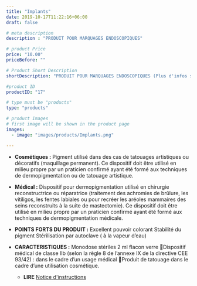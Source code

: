 ```yaml
---
title: "Implants"
date: 2019-10-17T11:22:16+06:00
draft: false

# meta description
description : "PRODUIT POUR MARQUAGES ENDOSCOPIQUES"

# product Price
price: "10.00"
priceBefore: ""

# Product Short Description
shortDescription: "PRODUIT POUR MARQUAGES ENDOSCOPIQUES (Plus d'infos sur les implants dermiques et marquage endoscopique ici [A propos](http://localhost:1313/apropos/))"

#product ID
productID: "17"

# type must be "products"
type: "products"

# product Images
# first image will be shown in the product page
images:
  - image: "images/products/Implants.png"

---
```


- **Cosmétiques :**
	Pigment utilisé dans des cas de tatouages artistiques ou décoratifs (maquillage permanent). Ce dispositif doit être utilisé en milieu propre par un praticien confirmé ayant été formé aux techniques de dermopigmentation ou de tatouage artistique. 
- **Médical :**
	Dispositif pour dermopigmentation utilisé en chirurgie reconstructrice ou réparatrice (traitement des achromies de brûlure, les vitiligos, les fentes labiales ou  pour recréer les aréoles mammaires des seins reconstruits à la suite de mastectomie).
	Ce dispositif doit être utilisé en milieu propre par un praticien confirmé ayant été formé aux techniques de dermopigmentation médicale.
- **POINTS FORTS  DU PRODUIT :**
	Excellent pouvoir colorant
	Stabilité du pigment
	Stérilisation par autoclave ( à la vapeur d’eau)
- **CARACTERISTIQUES :**
	Monodose stériles 2 ml 
	flacon verre 
	Dispositif médical de classe IIb (selon la règle 8 de l’annexe IX de la directive CEE 93/42) : dans le cadre d’un usage médical
	Produit de tatouage dans le cadre d’une utilisation cosmétique.

  - **LIRE** [Notice d'instructions]()

